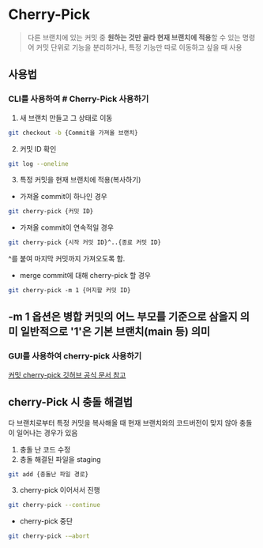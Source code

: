 # Cherry-Pick
> 다른 브랜치에 있는 커밋 중 **원하는 것만 골라 현재 브랜치에 적용**할 수 있는 명령어
> 커밋 단위로 기능을 분리하거나, 특정 기능만 따로 이동하고 싶을 때 사용

## 사용법

### CLI를 사용하여 # Cherry-Pick 사용하기
1. 새 브랜치 만들고 그 상태로 이동
``` bash
git checkout -b {Commit을 가져올 브랜치}
```
2. 커밋 ID 확인
```bash
git log --oneline
```
3. 특정 커밋을 현재 브랜치에 적용(복사하기)
- 가져올 commit이 하나인 경우
``` bash
git cherry-pick {커밋 ID}
```
- 가져올 commit이 연속적일 경우
``` bash
git cherry-pick {시작 커밋 ID}^..{종료 커밋 ID}
```
^를 붙여 마지막 커밋까지 가져오도록 함.
- merge commit에 대해 cherry-pick 할 경우
```bash
git cherry-pick -m 1 {머지할 커밋 ID}
```
-m 1 옵션은 병합 커밋의 어느 부모를 기준으로 삼을지 의미
일반적으로 '1'은 기본 브랜치(main 등) 의미
---
### GUI를 사용하여 cherry-pick 사용하기
[커밋 cherry-pick 깃허브 공식 문서 참고](https://docs.github.com/ko/enterprise-cloud@latest/desktop/managing-commits/cherry-picking-a-commit-in-github-desktop)


## cherry-Pick 시 충돌 해결법
다 브랜치로부터 특정 커밋을 복사해올 때 현재 브랜치와의 코드버전이 맞지 않아 충돌이 일어나는 경우가 있음
1. 충돌 난 코드 수정
2. 충돌 해결된 파일을 staging
```bash
git add {충돌난 파일 경로}
```
3. cherry-pick 이어서서 진행
```bash
git cherry-pick --continue
```

- cherry-pick 중단
```bash
git cherry-pick -–abort
```